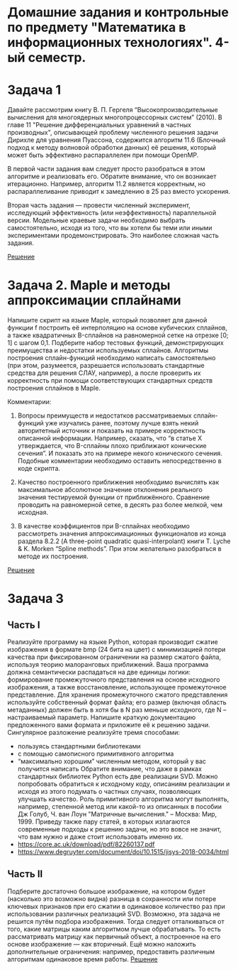 # Домашние задания и контрольные по предмету "Математика в информационных технологиях". 4-ый семестр.

# Задача 1

Давайте рассмотрим книгу В. П. Гергеля “Высокопроизводительные вычисления для
многоядерных многопроцессорных систем” (2010). В главе 11 "Решение
дифференциальных уравнений в частных производных", описывающей проблему
численного решения задачи Дирихле для уравнения Пуассона, содержится алгоритм
11.6 (Блочный подход к методу волновой обработки данных) её решения, который
может быть эффективно распараллелен при помощи OpenMP.

В первой части задания вам следует просто разобраться в этом алгоритме и
реализовать его. Обратите внимание, что он возникает итерационно. Например,
алгоритм 11.2 является корректным, но распараллеливание приводит к замедлению в
25 раз вместо ускорения.

Вторая часть задания — провести численный эксперимент, исследующий
эффективность (или неэффективность) параллельной версии. Модельные краевые
задачи необходимо выбрать самостоятельно, исходя из того, что вы хотели бы теми
или иными экспериментами продемонстрировать. Это наиболее сложная часть
задания.

[Решение](https://github.com/Salvatore112/Numerical-Methods-HW/tree/Task1/Task1)

# Задача 2. Maple и методы аппроксимации сплайнами
Напишите скрипт на языке Maple, который позволяет для данной функции f построить
её интерполяцию на основе кубических сплайнов, а также квадратичных B-сплайнов на
равномерной сетке на отрезке [0; 1] c шагом 0,1. Подберите набор тестовых функций,
демонстрирующих преимущества и недостатки используемых сплайнов.
Алгоритмы построения сплайн-функций необходимо написать самостоятельно (при
этом, разумеется, разрешается использовать стандартные средства для решения
СЛАУ, например), а после проверить их корректность при помощи соответствующих
стандартных средств построения сплайнов в Maple.

Комментарии:
1) Вопросы преимуществ и недостатков рассматриваемых сплайн-функций уже изучались
ранее, поэтому лучше взять некий авторитетный источник и показать на примере
корректность описанной информации. Например, сказать, что “в статье X утверждается,
что B-сплайны плохо приближают конические сечения”. И показать это на примере
некого конического сечения. Подобные комментарии необходимо оставить
непосредственно в коде скрипта.

2) Качество построенного приближения необходимо вычислять как максимальное
абсолютное значение отклонения реального значения тестируемой функции от
приближённого. Сравнение проводить на равномерной сетке, в десять раз более
мелкой, чем исходная.

3) В качестве коэффициентов при B-сплайнах необходимо рассмотреть значения
аппроксимационных функционалов из конца раздела 8.2.2 (A three-point quadratic
quasi-interpolant) книги T. Lyche & K. Morken “Spline methods”. При этом желательно
разобраться в методе их построения.

[Решение](https://github.com/Salvatore112/Numerical-Methods-HW/tree/Task2/Task2)

# Задача 3

## Часть I
Реализуйте программу на языке Python, которая производит сжатие изображения в формате bmp (24
бита на цвет) с минимизацией потери качества при фиксированном ограничении на размер сжатого
файла, используя теорию малоранговых приближений. Ваша программа должна семантически
распадаться на две единицы логики: формирование промежуточного представления на основе
исходного изображения, а также восстановление, использующее промежуточное представление.
Для хранения промежуточного сжатого представления используйте собственный формат файла; его
размер (включая область метаданных) должен быть в хотя бы в N раз меньше исходного, где N –
настраиваемый параметр. Напишите краткую документацию предложенного вами формата и
приложите её к решению задачи.
Сингулярное разложение реализуйте тремя способами:
- пользуясь стандартными библиотеками
- с помощью самописного примитивного алгоритма
- “максимально хорошим” численным методом, который у вас получится написать
Обратите внимание, что даже в рамках стандартных библиотек Python есть две реализации SVD.
Можно попробовать обратиться к исходному коду, описаниям реализации и исходя из этого
подумать о частных случаях, позволяющих улучшать качество.
Роль примитивного алгоритма могут выполнять, например, степенной метод или какой-то из
описанных в пособии Дж Голуб, Ч. ван Лоун "Матричные вычисления." – Москва: Мир, 1999.
Приведу также пару статей, в которых излагаются современные подходы к решению задачи, но это
вовсе не значит, что вам нужно и даже стоит использовать именно их.
- https://core.ac.uk/download/pdf/82260137.pdf
- https://www.degruyter.com/document/doi/10.1515/jisys-2018-0034/html
 
## Часть II
Подберите достаточно большое изображение, на котором будет (насколько это возможно видна)
разница в сохранности или потере ключевых признаков при его сжатии в одинаковое количество
раз при использовании различных реализаций SVD.
Возможно, эта задача не решится путём подбора изображения. Тогда следует отталкиваться от того,
какие матрицы каким алгоритмом лучше обрабатывать. То есть рассматривать матрицу как
первичный объект, а построенное на его основе изображение — как вторичный. Ещё можно
наложить дополнительные ограничения: например, предоставить различным алгоритмам
одинаковое время работы.
[Решение]()

